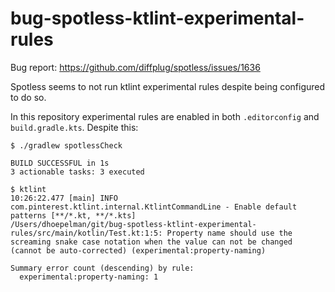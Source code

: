 # bug-spotless-ktlint-experimental-rules

Bug report: https://github.com/diffplug/spotless/issues/1636

Spotless seems to not run ktlint experimental rules despite being configured to do so.

In this repository experimental rules are enabled in both `.editorconfig` and `build.gradle.kts`. Despite this:

```shell
$ ./gradlew spotlessCheck

BUILD SUCCESSFUL in 1s
3 actionable tasks: 3 executed
```

```shell
$ ktlint
10:26:22.477 [main] INFO com.pinterest.ktlint.internal.KtlintCommandLine - Enable default patterns [**/*.kt, **/*.kts]
/Users/dhoepelman/git/bug-spotless-ktlint-experimental-rules/src/main/kotlin/Test.kt:1:5: Property name should use the screaming snake case notation when the value can not be changed (cannot be auto-corrected) (experimental:property-naming)

Summary error count (descending) by rule:
  experimental:property-naming: 1
```
